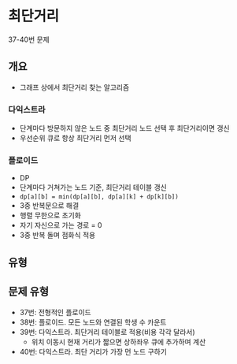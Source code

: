 # 최단거리

37-40번 문제

## 개요

- 그래프 상에서 최단거리 찾는 알고리즘

### 다익스트라

- 단계마다 방문하지 않은 노드 중 최단거리 노드 선택 후 최단거리이면 갱신
- 우선순위 큐로 항상 최단거리 먼저 선택

### 플로이드

- DP
- 단계마다 거쳐가는 노드 기준, 최단거리 테이블 갱신
- `dp[a][b] = min(dp[a][b], dp[a][k] + dp[k][b])`
- 3중 반복문으로 해결
- 행렬 무한으로 초기화
- 자기 자신으로 가는 경로 = 0
- 3중 반복 돌며 점화식 적용

## 유형

## 문제 유형

- 37번: 전형적인 플로이드
- 38번: 플로이드. 모든 노드와 연결된 학생 수 카운트
- 39번: 다익스트라. 최단거리 테이블로 적용(비용 각각 달라서)
  - 위치 이동시 현재 거리가 짧으면 상하좌우 큐에 추가하며 계산
- 40번: 다익스트라. 최단 거리가 가장 먼 노드 구하기
